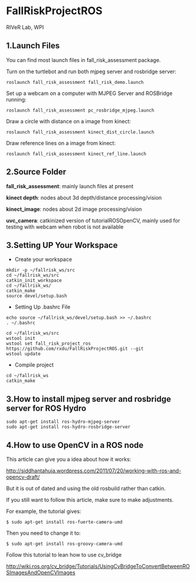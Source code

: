 FallRiskProjectROS
==================

RIVeR Lab, WPI


1.Launch Files
------------------

You can find most launch files in fall_risk_assessment package.

Turn on the turtlebot and run both mjpeg server and rosbridge server:

```
roslaunch fall_risk_assessment fall_risk_demo.launch 
```

Set up a webcam on a computer with MJPEG Server and ROSBridge running:

```
roslaunch fall_risk_assessment pc_rosbridge_mjpeg.launch 
```

Draw a circle with distance on a image from kinect:

```
roslaunch fall_risk_assessment kinect_dist_circle.launch 
```

Draw reference lines on a image from kinect:

```
roslaunch fall_risk_assessment kinect_ref_line.launch 
```

2.Source Folder
-------------------

**fall_risk_assessment**: mainly launch files at present

**kinect depth**: nodes about 3d depth/distance processing/vision

**kinect_image**: nodes about 2d image processing/vision

**uvc_camera**: catkinized version of tutorialROSOpenCV, mainly used for testing with webcam when robot is not available

3.Setting UP Your Workspace
-------------------

* Create your workspace

```
mkdir -p ~/fallrisk_ws/src
cd ~/fallrisk_ws/src
catkin_init_workspace
cd ~/fallrisk_ws/
catkin_make
source devel/setup.bash
```

* Setting Up .bashrc File

```
echo source ~/fallrisk_ws/devel/setup.bash >> ~/.bashrc
. ~/.bashrc
```

```
cd ~/fallrisk_ws/src
wstool init
wstool set fall_risk_project_ros https://github.com/rxdu/FallRiskProjectROS.git --git
wstool update
```

* Compile project

```
cd ~/fallrisk_ws
catkin_make
```

3.How to install mjpeg server and rosbridge server for ROS Hydro
-------------------

```
sudo apt-get install ros-hydro-mjpeg-server
sudo apt-get install ros-hydro-rosbridge-server
```

4.How to use OpenCV in a ROS node
------------------

This article can give you a idea about how it works:

http://siddhantahuja.wordpress.com/2011/07/20/working-with-ros-and-opencv-draft/

But it is out of dated and using the old rosbuild rather than catkin. 

If you still want to follow this article, make sure to make adjustments.

For example, the tutorial gives:

```
$ sudo apt-get install ros-fuerte-camera-umd
```

Then you need to change it to:

```
$ sudo apt-get install ros-groovy-camera-umd
```

Follow this tutorial to lean how to use cv_bridge

http://wiki.ros.org/cv_bridge/Tutorials/UsingCvBridgeToConvertBetweenROSImagesAndOpenCVImages

